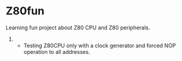 # Z80fun
Learning fun project about Z80 CPU and Z80 peripherals.
1) - Testing Z80CPU only with a clock generator and forced NOP operation to all addresses.

